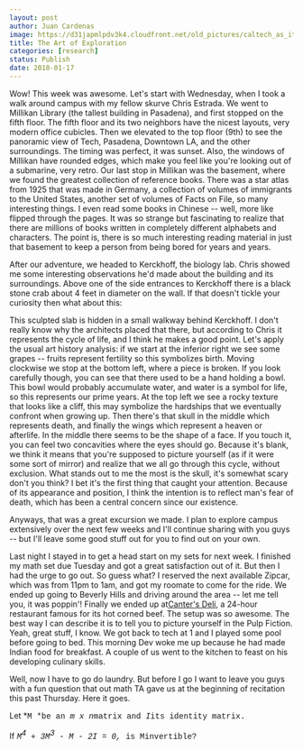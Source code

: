 ```yaml
---
layout: post
author: Juan Cardenas
image: https://d31japmlpdv3k4.cloudfront.net/old_pictures/caltech_as_it_happens/6a0105349b8251970b012876e334c0970c.jpg
title: The Art of Exploration
categories: [research]
status: Publish
date: 2010-01-17
---
```



Wow! This week was awesome. Let's start with Wednesday, when I took a walk around campus with my fellow skurve Chris Estrada. We went to Millikan Library (the tallest building in Pasadena), and first stopped on the fifth floor. The fifth floor and its two neighbors have the nicest layouts, very modern office cubicles. Then we elevated to the top floor (9th) to see the panoramic view of Tech, Pasadena, Downtown LA, and the other surroundings. The timing was perfect, it was sunset. Also, the windows of Millikan have rounded edges, which make you feel like you're looking out of a submarine, very retro. Our last stop in Millikan was the basement, where we found the greatest collection of reference books. There was a star atlas from 1925 that was made in Germany, a collection of volumes of immigrants to the United States, another set of volumes of Facts on File, so many interesting things. I even read some books in Chinese -- well, more like flipped through the pages. It was so strange but fascinating to realize that there are millions of books written in completely different alphabets and characters. The point is, there is so much interesting reading material in just that basement to keep a person from being bored for years and years.

After our adventure, we headed to Kerckhoff, the biology lab. Chris showed me some interesting observations he'd made about the building and its surroundings. Above one of the side entrances to Kerckhoff there is a black stone crab about 4 feet in diameter on the wall. If that doesn't tickle your curiosity then what about this:

This sculpted slab is hidden in a small walkway behind Kerckhoff. I don't really know why the architects placed that there, but according to Chris it represents the cycle of life, and I think he makes a good point. Let's apply the usual art history analysis: if we start at the inferior right we see some grapes -- fruits represent fertility so this symbolizes birth. Moving clockwise we stop at the bottom left, where a piece is broken. If you look carefully though, you can see that there used to be a hand holding a bowl. This bowl would probably accumulate water, and water is a symbol for life, so this represents our prime years. At the top left we see a rocky texture that looks like a cliff, this may symbolize the hardships that we eventually confront when growing up. Then there's that skull in the middle which represents death, and finally the wings which represent a heaven or afterlife. In the middle there seems to be the shape of a face. If you touch it, you can feel two concavities where the eyes should go. Because it's blank, we think it means that you're supposed to picture yourself (as if it were some sort of mirror) and realize that we all go through this cycle, without exclusion. What stands out to me the most is the skull, it's somewhat scary don't you think? I bet it's the first thing that caught your attention. Because of its appearance and position, I think the intention is to reflect man's fear of death, which has been a central concern since our existence.

Anyways, that was a great excursion we made. I plan to explore campus extensively over the next few weeks and I'll continue sharing with you guys -- but I'll leave some good stuff out for you to find out on your own.

Last night I stayed in to get a head start on my sets for next week. I finished my math set due Tuesday and got a great satisfaction out of it. But then I had the urge to go out. So guess what? I reserved the next available Zipcar, which was from 11pm to 1am, and got my roomate to come for the ride. We ended up going to Beverly Hills and driving around the area -- let me tell you, it was poppin'! Finally we ended up at<a href="https://www.cantersdeli.com/">Canter's Deli</a>, a 24-hour restaurant famous for its hot corned beef. The setup was so awesome. The best way I can describe it is to tell you to picture yourself in the Pulp Fiction. Yeah, great stuff, I know. We got back to tech at 1 and I played some pool before going to bed. This morning Dev woke me up because he had made Indian food for breakfast. A couple of us went to the kitchen to feast on his developing culinary skills.

Well, now I have to go do laundry. But before I go I want to leave you guys with a fun question that out math TA gave us at the beginning of recitation this past Thursday. Here it goes.

Let *<span style="font-size: 14px; font-family: Courier; ">M *be an *<span style="font-size: 14px; "><span style="font-family: Courier;">m x n*matrix and *<span style="font-size: 14px; "><span style="font-family: Courier;">I*its identity matrix.

If *<span style="font-size: 14px; font-family: Courier; ">M<sup><span style="font-size: 14px; font-family: Courier; ">4</sup><span style="font-size: 14px; font-family: Courier; "> + 3M<sup><span style="font-size: 14px; font-family: Courier; ">3</sup><span style="font-size: 14px; font-family: Courier; "> - M - 2I = 0,<span style="font-style: normal;"> is <span style="font-size: 14px; font-family: Courier; ">M<span style="font-style: normal;">invertible?*

